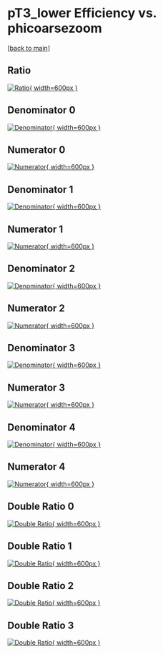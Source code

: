# pT3_lower Efficiency vs. phicoarsezoom

[[back to main](./)]



## Ratio

[![Ratio](../mtv/var/pT3_lower_vtr_11_1_eff_phicoarsezoom.png){ width=600px }](../mtv/var/pT3_lower_vtr_11_1_eff_phicoarsezoom.pdf)

## Denominator 0

[![Denominator](../mtv/den/pT3_lower_vtr_11_1_eff_phicoarsezoom_den0.png){ width=600px }](../mtv/den/pT3_lower_vtr_11_1_eff_phicoarsezoom_den0.pdf)

## Numerator 0

[![Numerator](../mtv/num/pT3_lower_vtr_11_1_eff_phicoarsezoom_num0.png){ width=600px }](../mtv/num/pT3_lower_vtr_11_1_eff_phicoarsezoom_num0.pdf)

## Denominator 1

[![Denominator](../mtv/den/pT3_lower_vtr_11_1_eff_phicoarsezoom_den1.png){ width=600px }](../mtv/den/pT3_lower_vtr_11_1_eff_phicoarsezoom_den1.pdf)

## Numerator 1

[![Numerator](../mtv/num/pT3_lower_vtr_11_1_eff_phicoarsezoom_num1.png){ width=600px }](../mtv/num/pT3_lower_vtr_11_1_eff_phicoarsezoom_num1.pdf)

## Denominator 2

[![Denominator](../mtv/den/pT3_lower_vtr_11_1_eff_phicoarsezoom_den2.png){ width=600px }](../mtv/den/pT3_lower_vtr_11_1_eff_phicoarsezoom_den2.pdf)

## Numerator 2

[![Numerator](../mtv/num/pT3_lower_vtr_11_1_eff_phicoarsezoom_num2.png){ width=600px }](../mtv/num/pT3_lower_vtr_11_1_eff_phicoarsezoom_num2.pdf)

## Denominator 3

[![Denominator](../mtv/den/pT3_lower_vtr_11_1_eff_phicoarsezoom_den3.png){ width=600px }](../mtv/den/pT3_lower_vtr_11_1_eff_phicoarsezoom_den3.pdf)

## Numerator 3

[![Numerator](../mtv/num/pT3_lower_vtr_11_1_eff_phicoarsezoom_num3.png){ width=600px }](../mtv/num/pT3_lower_vtr_11_1_eff_phicoarsezoom_num3.pdf)

## Denominator 4

[![Denominator](../mtv/den/pT3_lower_vtr_11_1_eff_phicoarsezoom_den4.png){ width=600px }](../mtv/den/pT3_lower_vtr_11_1_eff_phicoarsezoom_den4.pdf)

## Numerator 4

[![Numerator](../mtv/num/pT3_lower_vtr_11_1_eff_phicoarsezoom_num4.png){ width=600px }](../mtv/num/pT3_lower_vtr_11_1_eff_phicoarsezoom_num4.pdf)

## Double Ratio 0

[![Double Ratio](../mtv/ratio/pT3_lower_vtr_11_1_eff_phicoarsezoom_ratio0.png){ width=600px }](../mtv/ratio/pT3_lower_vtr_11_1_eff_phicoarsezoom_ratio0.pdf)

## Double Ratio 1

[![Double Ratio](../mtv/ratio/pT3_lower_vtr_11_1_eff_phicoarsezoom_ratio1.png){ width=600px }](../mtv/ratio/pT3_lower_vtr_11_1_eff_phicoarsezoom_ratio1.pdf)

## Double Ratio 2

[![Double Ratio](../mtv/ratio/pT3_lower_vtr_11_1_eff_phicoarsezoom_ratio2.png){ width=600px }](../mtv/ratio/pT3_lower_vtr_11_1_eff_phicoarsezoom_ratio2.pdf)

## Double Ratio 3

[![Double Ratio](../mtv/ratio/pT3_lower_vtr_11_1_eff_phicoarsezoom_ratio3.png){ width=600px }](../mtv/ratio/pT3_lower_vtr_11_1_eff_phicoarsezoom_ratio3.pdf)


